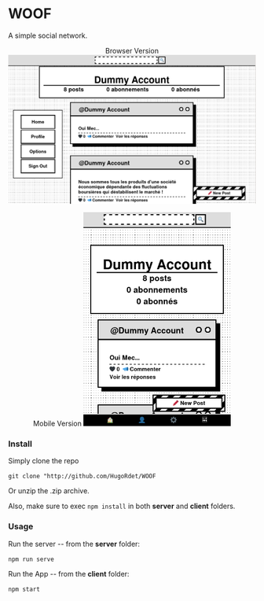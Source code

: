# WOOF

A simple social network.

<p align="center">
 Browser Version
<img src="screenshots/ss_1.png" width="600" alt="Browser version"/>
</p>

<p align="center">
 Mobile Version
<img src="screenshots/ss_2.png" width="300" alt="Mobile version"/>
 </p>                         
 
### Install
Simply clone the repo 

```
git clone "http://github.com/HugoRdet/WOOF
```

Or unzip the .zip archive.


Also, make sure to exec
```npm install```
in both **server** and **client** folders.

### Usage
Run the server -- from the **server** folder:

```
npm run serve
```

Run the App -- from the **client** folder:

```
npm start
```
